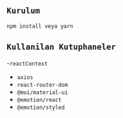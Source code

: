 ## `Kurulum`

```
npm install veya yarn
```

## `Kullanilan Kutuphaneler`

-`reactContext`

- `axios`
- `react-router-dom`
- `@mui/material-ui`
- `@emotion/react`
- `@emotion/styled`
